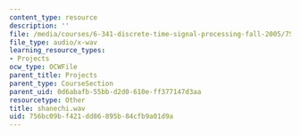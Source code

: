 ```yaml
---
content_type: resource
description: ''
file: /media/courses/6-341-discrete-time-signal-processing-fall-2005/756bc09bf421dd86895b84cfb9a01d9a_shanechi.wav
file_type: audio/x-wav
learning_resource_types:
- Projects
ocw_type: OCWFile
parent_title: Projects
parent_type: CourseSection
parent_uid: 0d6abafb-55bb-d2d0-610e-ff377147d3aa
resourcetype: Other
title: shanechi.wav
uid: 756bc09b-f421-dd86-895b-84cfb9a01d9a
---
```

